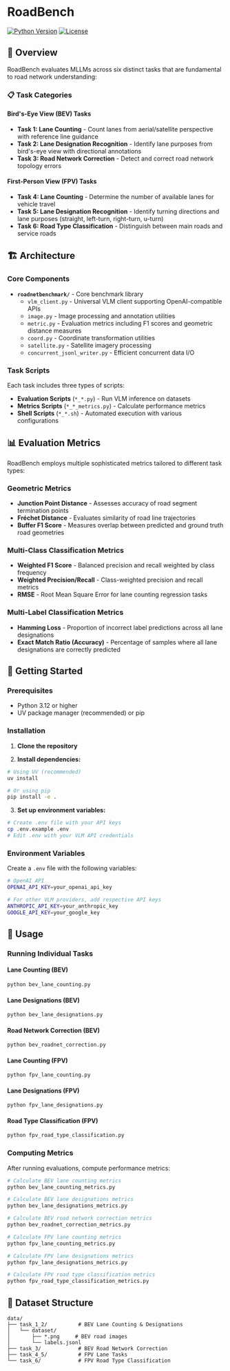 # RoadBench

[![Python Version](https://img.shields.io/badge/python-3.12+-blue.svg)](https://python.org/downloads/)
[![License](https://img.shields.io/badge/license-MIT-green.svg)](LICENSE)

## 🎯 Overview

RoadBench evaluates MLLMs across six distinct tasks that are fundamental to road network understanding:

### 📋 Task Categories

#### **Bird's-Eye View (BEV) Tasks**
- **Task 1: Lane Counting** - Count lanes from aerial/satellite perspective with reference line guidance
- **Task 2: Lane Designation Recognition** - Identify lane purposes from bird's-eye view with directional annotations
- **Task 3: Road Network Correction** - Detect and correct road network topology errors

#### **First-Person View (FPV) Tasks**
- **Task 4: Lane Counting** - Determine the number of available lanes for vehicle travel
- **Task 5: Lane Designation Recognition** - Identify turning directions and lane purposes (straight, left-turn, right-turn, u-turn)
- **Task 6: Road Type Classification** - Distinguish between main roads and service roads

## 🏗️ Architecture

### Core Components

- **`roadnetbenchmark/`** - Core benchmark library
  - `vlm_client.py` - Universal VLM client supporting OpenAI-compatible APIs
  - `image.py` - Image processing and annotation utilities
  - `metric.py` - Evaluation metrics including F1 scores and geometric distance measures
  - `coord.py` - Coordinate transformation utilities
  - `satellite.py` - Satellite imagery processing
  - `concurrent_jsonl_writer.py` - Efficient concurrent data I/O

### Task Scripts

Each task includes three types of scripts:
- **Evaluation Scripts** (`*_*.py`) - Run VLM inference on datasets
- **Metrics Scripts** (`*_*_metrics.py`) - Calculate performance metrics
- **Shell Scripts** (`*_*.sh`) - Automated execution with various configurations

## 📊 Evaluation Metrics

RoadBench employs multiple sophisticated metrics tailored to different task types:

### **Geometric Metrics**
- **Junction Point Distance** - Assesses accuracy of road segment termination points
- **Fréchet Distance** - Evaluates similarity of road line trajectories
- **Buffer F1 Score** - Measures overlap between predicted and ground truth road geometries

### **Multi-Class Classification Metrics**
- **Weighted F1 Score** - Balanced precision and recall weighted by class frequency
- **Weighted Precision/Recall** - Class-weighted precision and recall metrics
- **RMSE** - Root Mean Square Error for lane counting regression tasks

### **Multi-Label Classification Metrics**
- **Hamming Loss** - Proportion of incorrect label predictions across all lane designations
- **Exact Match Ratio (Accuracy)** - Percentage of samples where all lane designations are correctly predicted

## 🚀 Getting Started

### Prerequisites

- Python 3.12 or higher
- UV package manager (recommended) or pip

### Installation

1. **Clone the repository**

2. **Install dependencies:**
```bash
# Using UV (recommended)
uv install

# Or using pip
pip install -e .
```

3. **Set up environment variables:**
```bash
# Create .env file with your API keys
cp .env.example .env
# Edit .env with your VLM API credentials
```

### Environment Variables

Create a `.env` file with the following variables:

```bash
# OpenAI API
OPENAI_API_KEY=your_openai_api_key

# For other VLM providers, add respective API keys
ANTHROPIC_API_KEY=your_anthropic_key
GOOGLE_API_KEY=your_google_key
```

## 📖 Usage

### Running Individual Tasks

#### Lane Counting (BEV)
```bash
python bev_lane_counting.py
```

#### Lane Designations (BEV)
```bash
python bev_lane_designations.py
```

#### Road Network Correction (BEV)
```bash
python bev_roadnet_correction.py
```

#### Lane Counting (FPV)
```bash
python fpv_lane_counting.py
```

#### Lane Designations (FPV)
```bash
python fpv_lane_designations.py
```

#### Road Type Classification (FPV)
```bash
python fpv_road_type_classification.py
```

### Computing Metrics

After running evaluations, compute performance metrics:

```bash
# Calculate BEV lane counting metrics
python bev_lane_counting_metrics.py

# Calculate BEV lane designations metrics
python bev_lane_designations_metrics.py

# Calculate BEV road network correction metrics
python bev_roadnet_correction_metrics.py

# Calculate FPV lane counting metrics
python fpv_lane_counting_metrics.py

# Calculate FPV lane designations metrics
python fpv_lane_designations_metrics.py

# Calculate FPV road type classification metrics
python fpv_road_type_classification_metrics.py
```

## 📁 Dataset Structure

```
data/
├── task_1_2/          # BEV Lane Counting & Designations
│   └── dataset/
│       ├── *.png     # BEV road images
│       └── labels.jsonl
├── task_3/            # BEV Road Network Correction
├── task_4_5/          # FPV Lane Tasks
└── task_6/            # FPV Road Type Classification
```
